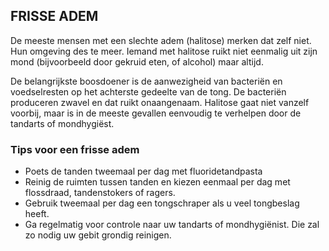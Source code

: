 
FRISSE ADEM
-----------------
De meeste mensen met een slechte adem (halitose) merken dat zelf niet. Hun omgeving des te meer. Iemand met halitose ruikt niet eenmalig uit zijn mond (bijvoorbeeld door gekruid eten, of alcohol) maar altijd. 

De belangrijkste boosdoener is de aanwezigheid van bacteriën en voedselresten op het achterste gedeelte van de tong. De bacteriën produceren zwavel en dat ruikt onaangenaam. Halitose gaat niet vanzelf voorbij, maar is in de meeste gevallen eenvoudig te verhelpen door de tandarts of mondhygiëst.

### Tips voor een frisse adem
- Poets de tanden tweemaal per dag met fluoridetandpasta
- Reinig de ruimten tussen tanden en kiezen eenmaal per dag met flossdraad, tandenstokers of ragers.
- Gebruik tweemaal per dag een tongschraper als u veel tongbeslag heeft.
- Ga regelmatig voor controle naar uw tandarts of mondhygiënist. Die zal zo nodig uw gebit grondig reinigen.